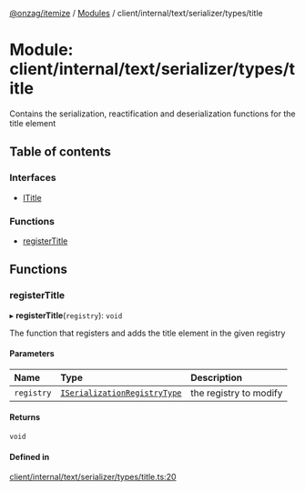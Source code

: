[@onzag/itemize](../README.md) / [Modules](../modules.md) / client/internal/text/serializer/types/title

# Module: client/internal/text/serializer/types/title

Contains the serialization, reactification and deserialization functions
for the title element

## Table of contents

### Interfaces

- [ITitle](../interfaces/client_internal_text_serializer_types_title.ITitle.md)

### Functions

- [registerTitle](client_internal_text_serializer_types_title.md#registertitle)

## Functions

### registerTitle

▸ **registerTitle**(`registry`): `void`

The function that registers and adds the title element in the given
registry

#### Parameters

| Name | Type | Description |
| :------ | :------ | :------ |
| `registry` | [`ISerializationRegistryType`](../interfaces/client_internal_text_serializer.ISerializationRegistryType.md) | the registry to modify |

#### Returns

`void`

#### Defined in

[client/internal/text/serializer/types/title.ts:20](https://github.com/onzag/itemize/blob/f2f29986/client/internal/text/serializer/types/title.ts#L20)
